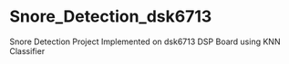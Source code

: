 # Snore_Detection_dsk6713
Snore Detection Project Implemented on dsk6713 DSP Board using KNN Classifier
